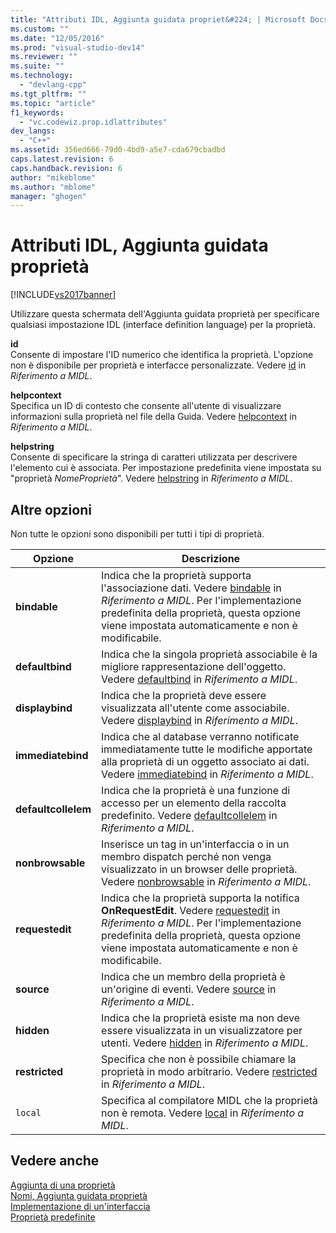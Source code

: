 ```yaml
---
title: "Attributi IDL, Aggiunta guidata propriet&#224; | Microsoft Docs"
ms.custom: ""
ms.date: "12/05/2016"
ms.prod: "visual-studio-dev14"
ms.reviewer: ""
ms.suite: ""
ms.technology: 
  - "devlang-cpp"
ms.tgt_pltfrm: ""
ms.topic: "article"
f1_keywords: 
  - "vc.codewiz.prop.idlattributes"
dev_langs: 
  - "C++"
ms.assetid: 356ed666-79d0-4bd9-a5e7-cda679cbadbd
caps.latest.revision: 6
caps.handback.revision: 6
author: "mikeblome"
ms.author: "mblome"
manager: "ghogen"
---
```

# Attributi IDL, Aggiunta guidata propriet&#224;
[!INCLUDE[vs2017banner](../assembler/inline/includes/vs2017banner.md)]

Utilizzare questa schermata dell'Aggiunta guidata proprietà per specificare qualsiasi impostazione IDL \(interface definition language\) per la proprietà.  
  
 **id**  
 Consente di impostare l'ID numerico che identifica la proprietà.  L'opzione non è disponibile per proprietà e interfacce personalizzate.  Vedere [id](http://msdn.microsoft.com/library/windows/desktop/aa367040) in *Riferimento a MIDL*.  
  
 **helpcontext**  
 Specifica un ID di contesto che consente all'utente di visualizzare informazioni sulla proprietà nel file della Guida.  Vedere [helpcontext](http://msdn.microsoft.com/library/windows/desktop/aa366851) in *Riferimento a MIDL*.  
  
 **helpstring**  
 Consente di specificare la stringa di caratteri utilizzata per descrivere l'elemento cui è associata.  Per impostazione predefinita viene impostata su "proprietà *NomeProprietà*". Vedere [helpstring](http://msdn.microsoft.com/library/windows/desktop/aa366856) in *Riferimento a MIDL*.  
  
## Altre opzioni  
 Non tutte le opzioni sono disponibili per tutti i tipi di proprietà.  
  
|Opzione|Descrizione|  
|-------------|-----------------|  
|**bindable**|Indica che la proprietà supporta l'associazione dati.  Vedere [bindable](http://msdn.microsoft.com/library/windows/desktop/aa366738) in *Riferimento a MIDL*.  Per l'implementazione predefinita della proprietà, questa opzione viene impostata automaticamente e non è modificabile.|  
|**defaultbind**|Indica che la singola proprietà associabile è la migliore rappresentazione dell'oggetto.  Vedere [defaultbind](http://msdn.microsoft.com/library/windows/desktop/aa366790) in *Riferimento a MIDL*.|  
|**displaybind**|Indica che la proprietà deve essere visualizzata all'utente come associabile.  Vedere [displaybind](http://msdn.microsoft.com/library/windows/desktop/aa366804) in *Riferimento a MIDL*.|  
|**immediatebind**|Indica che al database verranno notificate immediatamente tutte le modifiche apportate alla proprietà di un oggetto associato ai dati.  Vedere [immediatebind](http://msdn.microsoft.com/library/windows/desktop/aa367045) in *Riferimento a MIDL*.|  
|**defaultcollelem**|Indica che la proprietà è una funzione di accesso per un elemento della raccolta predefinito.  Vedere [defaultcollelem](http://msdn.microsoft.com/library/windows/desktop/aa366792) in *Riferimento a MIDL*.|  
|**nonbrowsable**|Inserisce un tag in un'interfaccia o in un membro dispatch perché non venga visualizzato in un browser delle proprietà.  Vedere [nonbrowsable](http://msdn.microsoft.com/library/windows/desktop/aa367117) in *Riferimento a MIDL*.|  
|**requestedit**|Indica che la proprietà supporta la notifica **OnRequestEdit**. Vedere [requestedit](http://msdn.microsoft.com/library/windows/desktop/aa367155) in *Riferimento a MIDL*.  Per l'implementazione predefinita della proprietà, questa opzione viene impostata automaticamente e non è modificabile.|  
|**source**|Indica che un membro della proprietà è un'origine di eventi.  Vedere [source](http://msdn.microsoft.com/library/windows/desktop/aa367166) in *Riferimento a MIDL*.|  
|**hidden**|Indica che la proprietà esiste ma non deve essere visualizzata in un visualizzatore per utenti.  Vedere [hidden](http://msdn.microsoft.com/library/windows/desktop/aa366861) in *Riferimento a MIDL*.|  
|**restricted**|Specifica che non è possibile chiamare la proprietà in modo arbitrario.  Vedere [restricted](http://msdn.microsoft.com/library/windows/desktop/aa367157) in *Riferimento a MIDL*.|  
|`local`|Specifica al compilatore MIDL che la proprietà non è remota.  Vedere [local](http://msdn.microsoft.com/library/windows/desktop/aa367071) in *Riferimento a MIDL*.|  
  
## Vedere anche  
 [Aggiunta di una proprietà](../ide/adding-a-property-visual-cpp.md)   
 [Nomi, Aggiunta guidata proprietà](../ide/names-add-property-wizard.md)   
 [Implementazione di un'interfaccia](../ide/implementing-an-interface-visual-cpp.md)   
 [Proprietà predefinite](../ide/stock-properties.md)